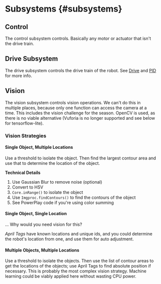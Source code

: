 Subsystems {#subsystems}
=================

## Control

The control subsystem controls. Basically any motor or actuator that isn't the drive train.

## Drive Subsystem

The drive subsystem controls the drive train of the robot.
See [Drive](#drive) and [PID](#pid_controller) for more info.

## Vision

The vision subsystem controls vision operations.
We can't do this in multiple places, because only one function can access the camera at a time.
This includes the vision challenge for the season.
OpenCV is used, as there is no viable alternative (Vuforia is no longer supported and see below for tensorflow-lite).

### Vision Strategies

#### Single Object, Multiple Locations

Use a threshold to isolate the object.
Then find the largest contour area and use that to determine the location of the object.

**Technical Details**

1. Use Gaussian Blur to remove noise (optional)
2. Convert to HSV
3. `Core.inRange()` to isolate the object
4. Use `Imgproc.findContours()` to find the contours of the object
5. See PowerPlay code if you're using color summing

#### Single Object, Single Location

... Why would you need vision for this?

*April Tags* have known locations and unique ids, and you could determine the robot's location from one,
and use them for auto adjustment.

#### Multiple Objects, Multiple Locations

Use a threshold to isolate the objects.
Then use the list of contour areas to get the locations of the objects; use April Tags to find absolute position if necessary.
This is probably the most complex vision strategy.
Machine learning could be viably applied here without wasting CPU power.
